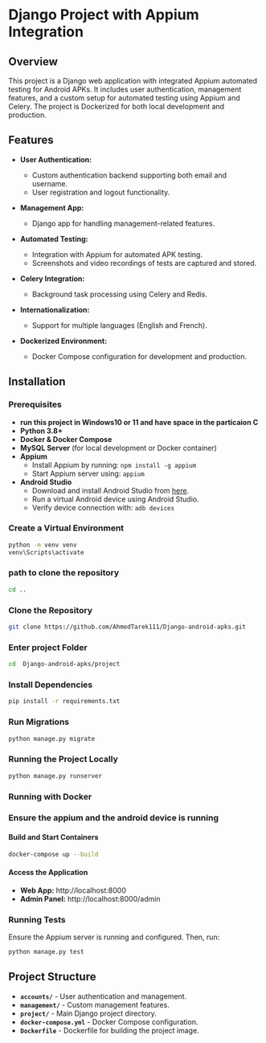 # Django Project with Appium Integration

## Overview

This project is a Django web application with integrated Appium automated testing for Android APKs. It includes user authentication, management features, and a custom setup for automated testing using Appium and Celery. The project is Dockerized for both local development and production.

## Features

- **User Authentication:**
  - Custom authentication backend supporting both email and username.
  - User registration and logout functionality.
  
- **Management App:**
  - Django app for handling management-related features.

- **Automated Testing:**
  - Integration with Appium for automated APK testing.
  - Screenshots and video recordings of tests are captured and stored.

- **Celery Integration:**
  - Background task processing using Celery and Redis.
  
- **Internationalization:**
  - Support for multiple languages (English and French).

- **Dockerized Environment:**
  - Docker Compose configuration for development and production.

## Installation

### Prerequisites
- **run this project in Windows10 or 11 and have space in the particaion C**
- **Python 3.8+**
- **Docker & Docker Compose**
- **MySQL Server** (for local development or Docker container)
- **Appium** 
  - Install Appium by running: `npm install -g appium`
  - Start Appium server using: `appium`
- **Android Studio**
  - Download and install Android Studio from [here](https://developer.android.com/studio).
  - Run a virtual Android device using Android Studio.
  - Verify device connection with: `adb devices`



### Create a Virtual Environment 

```bash
python -m venv venv
venv\Scripts\activate
```
### path to clone the repository

```bash
cd ..
 ```

### Clone the Repository

```bash
git clone https://github.com/AhmedTarek111/Django-android-apks.git
```
### Enter project Folder

```bash
cd  Django-android-apks/project
 ```
### Install Dependencies

```bash
pip install -r requirements.txt
```


### Run Migrations

```bash
python manage.py migrate
```

### Running the Project Locally

```bash
python manage.py runserver
```

### Running with Docker
### Ensure the appium and the android device is running 
#### Build and Start Containers

```bash
docker-compose up --build
```

#### Access the Application

- **Web App:** http://localhost:8000
- **Admin Panel:** http://localhost:8000/admin

### Running Tests

Ensure the Appium server is running and configured. Then, run:

```bash
python manage.py test
```



## Project Structure

- **`accounts/`** - User authentication and management.
- **`management/`** - Custom management features.
- **`project/`** - Main Django project directory.
- **`docker-compose.yml`** - Docker Compose configuration.
- **`Dockerfile`** - Dockerfile for building the project image.

